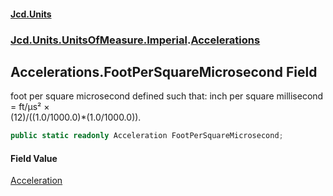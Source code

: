 #### [Jcd.Units](index.md 'index')
### [Jcd.Units.UnitsOfMeasure.Imperial](Jcd.Units.UnitsOfMeasure.Imperial.md 'Jcd.Units.UnitsOfMeasure.Imperial').[Accelerations](Accelerations.md 'Jcd.Units.UnitsOfMeasure.Imperial.Accelerations')

## Accelerations.FootPerSquareMicrosecond Field

foot per square microsecond defined such that: inch per square millisecond = ft/μs² ×  
(12)/((1.0/1000.0)*(1.0/1000.0)).

```csharp
public static readonly Acceleration FootPerSquareMicrosecond;
```

#### Field Value
[Acceleration](Acceleration.md 'Jcd.Units.UnitTypes.Acceleration')
